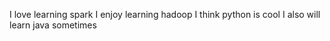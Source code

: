 I love learning spark
I enjoy learning hadoop
I think python is cool
I also will learn java sometimes
